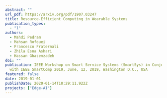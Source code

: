 ```yaml
---
abstract: ""
url_pdf: https://arxiv.org/pdf/1907.03247
title: Resource-Efficient Computing in Wearable Systems
publication_types:
  - "1"
authors:
  - Mahdi Pedram
  - Mahsan Rofouei
  - Francesco Fraternali
  - Zhila Esna Ashari
  - Hassan Ghasemzadeh
doi: ""
publication: IEEE Workshop on Smart Service Systems (SmartSys) in Conjunction
  with IEEE SmartComp 2019, June, 12, 2019, Washington D.C., USA
featured: false
date: 2019-01-01
publishDate: 2020-01-14T10:29:11.922Z
projects: ["Edge-AI"]
---
```

